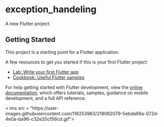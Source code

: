 # exception_handeling

A new Flutter project.

## Getting Started

This project is a starting point for a Flutter application.

A few resources to get you started if this is your first Flutter project:

- [Lab: Write your first Flutter app](https://docs.flutter.dev/get-started/codelab)
- [Cookbook: Useful Flutter samples](https://docs.flutter.dev/cookbook)

For help getting started with Flutter development, view the
[online documentation](https://docs.flutter.dev/), which offers tutorials,
samples, guidance on mobile development, and a full API reference.
<p>
< ims src = "https://user-images.githubusercontent.com/116253963/218062079-5ebda68a-072d-4e0a-ba96-c32e20cf56cd.gif">
</p>


